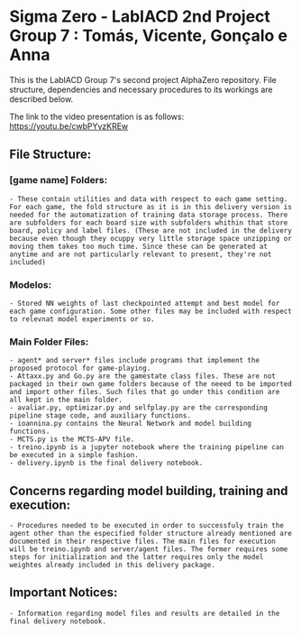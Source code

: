 # Sigma Zero  - LabIACD 2nd Project Group 7 : Tomás, Vicente, Gonçalo e Anna


This is the LabIACD Group 7's second project AlphaZero repository. File structure, dependencies and necessary procedures to its workings are described below.

The link to the video presentation is as follows: https://youtu.be/cwbPYyzKREw

## File Structure:

### [game name] Folders:

    - These contain utilities and data with respect to each game setting. For each game, the fold structure as it is in this delivery version is needed for the automatization of training data storage process. There are subfolders for each board size with subfolders whithin that store board, policy and label files. (These are not included in the delivery because even though they ocuppy very little storage space unzipping or moving them takes too much time. Since these can be generated at anytime and are not particularly relevant to present, they're not included)

### Modelos:
    
    - Stored NN weights of last checkpointed attempt and best model for each game configuration. Some other files may be included with respect to relevnat model experiments or so.

### Main Folder Files:

    - agent* and server* files include programs that implement the proposed protocol for game-playing.
    - Attaxx.py and Go.py are the gamestate class files. These are not packaged in their own game folders because of the neeed to be imported and import other files. Such files that go under this condition are all kept in the main folder.
    - avaliar.py, optimizar.py and selfplay.py are the corresponding pipeline stage code, and auxiliary functions.
    - ioannina.py contains the Neural Network and model building functions.
    - MCTS.py is the MCTS-APV file.
    - treino.ipynb is a jupyter notebook where the training pipeline can be executed in a simple fashion.
    - delivery.ipynb is the final delivery notebook.

## Concerns regarding model building, training and execution:

    - Procedures needed to be executed in order to successfuly train the agent other than the especified folder structure already mentioned are documented in their respective files. The main files for execution will be treino.ipynb and server/agent files. The former requires some steps for initialization and the latter requires only the model weightes already included in this delivery package.

## Important Notices:

    - Information regarding model files and results are detailed in the final delivery notebook.
